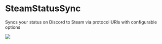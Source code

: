 # SteamStatusSync

Syncs your status on Discord to Steam via protocol URIs with configurable options

![](./steamsyncdemo.gif)
